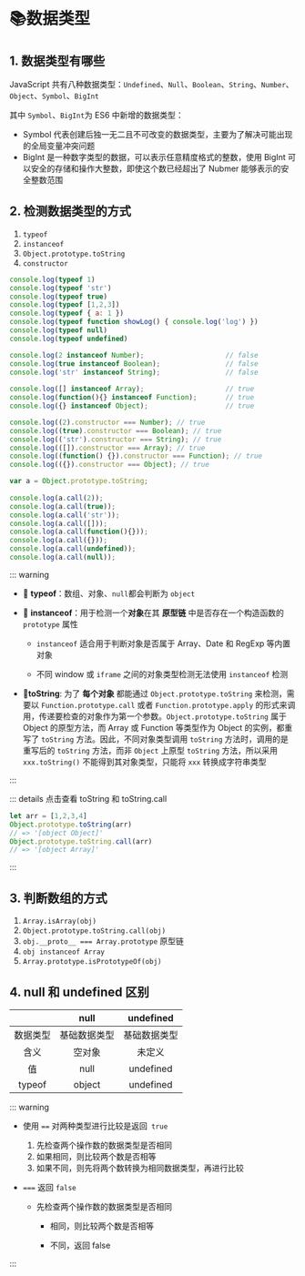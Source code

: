 # 📚数据类型

## 1. 数据类型有哪些

JavaScript 共有八种数据类型：`Undefined`、`Null`、`Boolean`、`String`、`Number`、`Object`、`Symbol`、`BigInt`

其中 `Symbol`、`BigInt`为 ES6 中新增的数据类型：

- Symbol 代表创建后独一无二且不可改变的数据类型，主要为了解决可能出现的全局变量冲突问题
- BigInt 是一种数字类型的数据，可以表示任意精度格式的整数，使用 BigInt 可以安全的存储和操作大整数，即使这个数已经超出了 Nubmer 能够表示的安全整数范围

## 2. 检测数据类型的方式

1. `typeof`
2. `instanceof`
3. `Object.prototype.toString`
4. `constructor`

<CodeGroup>
  <CodeGroupItem title="typeof">

```js
console.log(typeof 1)																									// number
console.log(typeof 'str')																							// string
console.log(typeof true)																							// boolean
console.log(typeof [1,2,3])																						// object
console.log(typeof { a: 1 })																					// object
console.log(typeof function showLog() { console.log('log') })					// function
console.log(typeof null)																							// object
console.log(typeof undefined)																					// undefined
```

  </CodeGroupItem>

  <CodeGroupItem title="instanceof" active>

```js
console.log(2 instanceof Number);                    // false
console.log(true instanceof Boolean);                // false 
console.log('str' instanceof String);                // false 
 
console.log([] instanceof Array);                    // true
console.log(function(){} instanceof Function);       // true
console.log({} instanceof Object);                   // true
```

  </CodeGroupItem>

  <CodeGroupItem title="constructor">

```js
console.log((2).constructor === Number); // true
console.log((true).constructor === Boolean); // true
console.log(('str').constructor === String); // true
console.log(([]).constructor === Array); // true
console.log((function() {}).constructor === Function); // true
console.log(({}).constructor === Object); // true
```

  </CodeGroupItem>

<CodeGroupItem title="toString.call">

```js
var a = Object.prototype.toString;
 
console.log(a.call(2));
console.log(a.call(true));
console.log(a.call('str'));
console.log(a.call([]));
console.log(a.call(function(){}));
console.log(a.call({}));
console.log(a.call(undefined));
console.log(a.call(null));
```

  </CodeGroupItem>

</CodeGroup>

::: warning

- 📍 **typeof**：数组、对象、`null`都会判断为 `object`

- 📍 **instanceof**：用于检测一个**对象**在其 **原型链** 中是否存在一个构造函数的 `prototype` 属性

  - `instanceof` 适合用于判断对象是否属于 Array、Date 和 RegExp 等内置对象

  - 不同 window 或 `iframe` 之间的对象类型检测无法使用 `instanceof` 检测

- 📍**toString**: 为了 **每个对象** 都能通过 `Object.prototype.toString` 来检测，需要以 `Function.prototype.call` 或者 `Function.prototype.apply` 的形式来调用，传递要检查的对象作为第一个参数。`Object.prototype.toString` 属于 Object 的原型方法，而 Array 或 Function 等类型作为 Object 的实例，都重写了 `toString` 方法。因此，不同对象类型调用 `toString` 方法时，调用的是重写后的 `toString` 方法，而非 `Object` 上原型 `toString` 方法，所以采用 `xxx.toString()` 不能得到其对象类型，只能将 `xxx` 转换成字符串类型

:::

::: details 点击查看 toString 和 toString.call

```js
let arr = [1,2,3,4]
Object.prototype.toString(arr)
// => '[object Object]'
Object.prototype.toString.call(arr)
// => '[object Array]'
```

:::

## 3. 判断数组的方式

1. `Array.isArray(obj)`
2. `Object.prototype.toString.call(obj)`
3. `obj.__proto__ === Array.prototype` 原型链
4. `obj instanceof Array`
5. `Array.prototype.isPrototypeOf(obj)`

## 4. null 和 undefined 区别

|          |     null     |  undefined   |
| :------: | :----------: | :----------: |
| 数据类型 | 基础数据类型 | 基础数据类型 |
|   含义   |    空对象    |    未定义    |
|    值    |     null     |  undefined   |
|  typeof  |    object    |  undefined   |

::: warning

- 使用 `==` 对两种类型进行比较是返回` true`

  1. 先检查两个操作数的数据类型是否相同
  2. 如果相同，则比较两个数是否相等
  3. 如果不同，则先将两个数转换为相同数据类型，再进行比较

- `===` 返回 `false`

  - 先检查两个操作数的数据类型是否相同

    - 相同，则比较两个数是否相等

    - 不同，返回 false

:::
